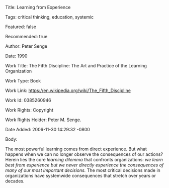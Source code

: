 Title:  Learning from Experience

Tags:   critical thinking, education, systemic

Featured: false

Recommended: true

Author: Peter Senge

Date:   1990

Work Title: The Fifth Discipline: The Art and Practice of the Learning Organization

Work Type: Book

Work Link: https://en.wikipedia.org/wiki/The_Fifth_Discipline

Work Id: 0385260946

Work Rights: Copyright

Work Rights Holder: Peter M. Senge.

Date Added: 2006-11-30 14:29:32 -0800

Body: 

The most powerful learning comes from direct experience. But what happens when we can no longer observe the consequences of our actions? Herein lies the core <em>learning dilemma</em> that confronts organizations:<em> we learn best from experience but we never directly experience the consequences of many of our most important decisions.</em> The most critical decisions made in organizations have systemwide consequences that stretch over years or decades.

